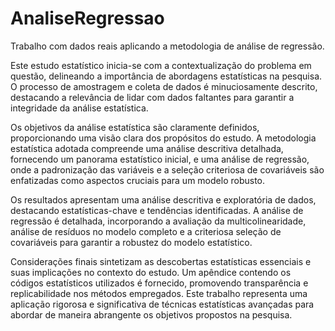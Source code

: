 # AnaliseRegressao
 Trabalho com dados reais aplicando a metodologia de análise de regressão.

 Este estudo estatístico inicia-se com a contextualização do problema em questão, delineando a importância de abordagens estatísticas na pesquisa. O processo de amostragem e coleta de dados é minuciosamente descrito, destacando a relevância de lidar com dados faltantes para garantir a integridade da análise estatística.

Os objetivos da análise estatística são claramente definidos, proporcionando uma visão clara dos propósitos do estudo. A metodologia estatística adotada compreende uma análise descritiva detalhada, fornecendo um panorama estatístico inicial, e uma análise de regressão, onde a padronização das variáveis e a seleção criteriosa de covariáveis são enfatizadas como aspectos cruciais para um modelo robusto.

Os resultados apresentam uma análise descritiva e exploratória de dados, destacando estatísticas-chave e tendências identificadas. A análise de regressão é detalhada, incorporando a avaliação da multicolinearidade, análise de resíduos no modelo completo e a criteriosa seleção de covariáveis para garantir a robustez do modelo estatístico.

Considerações finais sintetizam as descobertas estatísticas essenciais e suas implicações no contexto do estudo. Um apêndice contendo os códigos estatísticos utilizados é fornecido, promovendo transparência e replicabilidade nos métodos empregados. Este trabalho representa uma aplicação rigorosa e significativa de técnicas estatísticas avançadas para abordar de maneira abrangente os objetivos propostos na pesquisa.

